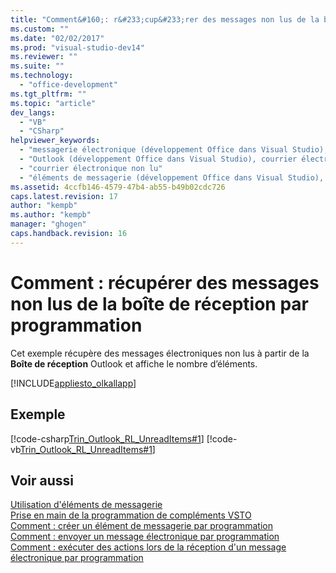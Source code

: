 ```yaml
---
title: "Comment&#160;: r&#233;cup&#233;rer des messages non lus de la bo&#238;te de r&#233;ception par programmation"
ms.custom: ""
ms.date: "02/02/2017"
ms.prod: "visual-studio-dev14"
ms.reviewer: ""
ms.suite: ""
ms.technology: 
  - "office-development"
ms.tgt_pltfrm: ""
ms.topic: "article"
dev_langs: 
  - "VB"
  - "CSharp"
helpviewer_keywords: 
  - "messagerie électronique (développement Office dans Visual Studio), courrier électronique non lu"
  - "Outlook (développement Office dans Visual Studio), courrier électronique non lu"
  - "courrier électronique non lu"
  - "éléments de messagerie (développement Office dans Visual Studio), courrier électronique non lu"
ms.assetid: 4ccfb146-4579-47b4-ab55-b49b02cdc726
caps.latest.revision: 17
author: "kempb"
ms.author: "kempb"
manager: "ghogen"
caps.handback.revision: 16
---
```

# Comment&#160;: r&#233;cup&#233;rer des messages non lus de la bo&#238;te de r&#233;ception par programmation
  Cet exemple récupère des messages électroniques non lus à partir de la **Boîte de réception** Outlook et affiche le nombre d’éléments.  
  
 [!INCLUDE[appliesto_olkallapp](../vsto/includes/appliesto-olkallapp-md.md)]  
  
## Exemple  
 [!code-csharp[Trin_Outlook_RL_UnreadItems#1](../snippets/csharp/VS_Snippets_OfficeSP/Trin_Outlook_RL_UnreadItems/CS/thisaddin.cs#1)]
 [!code-vb[Trin_Outlook_RL_UnreadItems#1](../snippets/visualbasic/VS_Snippets_OfficeSP/Trin_Outlook_RL_UnreadItems/VB/thisaddin.vb#1)]  
  
## Voir aussi  
 [Utilisation d'éléments de messagerie](../vsto/working-with-mail-items.md)   
 [Prise en main de la programmation de compléments VSTO](../vsto/getting-started-programming-vsto-add-ins.md)   
 [Comment : créer un élément de messagerie par programmation](../vsto/how-to-programmatically-create-an-e-mail-item.md)   
 [Comment : envoyer un message électronique par programmation](../vsto/how-to-programmatically-send-e-mail-programmatically.md)   
 [Comment : exécuter des actions lors de la réception d'un message électronique par programmation](../vsto/how-to-programmatically-perform-actions-when-an-e-mail-message-is-received.md)  
  
  